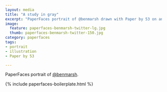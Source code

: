 ```yaml
---
layout: media
title: "A study in gray"
excerpt: "PaperFaces portrait of @benmarsh drawn with Paper by 53 on an iPad."
image: 
  feature: paperfaces-benmarsh-twitter-lg.jpg
  thumb: paperfaces-benmarsh-twitter-150.jpg
category: paperfaces
tags: 
- portrait
- illustration
- Paper by 53

---
```


PaperFaces portrait of [@benmarsh](http://twitter.com/benmarsh).

{% include paperfaces-boilerplate.html %}